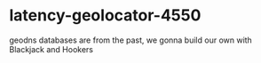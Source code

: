 # latency-geolocator-4550

geodns databases are from the past, we gonna build our own with Blackjack and Hookers
